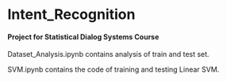 # Intent_Recognition

#### Project for Statistical Dialog Systems Course

Dataset_Analysis.ipynb contains analysis of train and test set.

SVM.ipynb contains the code of training and testing Linear SVM. 
